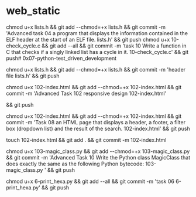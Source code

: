 # web_static
chmod u+x lists.h && git add --chmod=+x lists.h && git commit -m 'Advanced task 04 a program that displays the information contained in the ELF header at the start of an ELF file. lists.h' && git push
chmod u+x 10-check_cycle.c && git add --all && git commit -m 'task 10 Write a function in C that checks if a singly linked list has a cycle in it. 10-check_cycle.c' && git push# 0x07-python-test_driven_development

chmod u+x lists.h && git add --chmod=+x lists.h && git commit -m 'header file lists.h' && git push

chmod u+x 102-index.html && git add --chmod=+x 102-index.html && git commit -m 'Advanced Task 102 responsive design 102-index.html'

&& git push

chmod u+x 102-index.html && git add --chmod=+x 102-index.html && git commit -m 'Task 08 an HTML page that displays a header, a footer, a filter box (dropdown list) and the result of the search. 102-index.html'
 && git push

touch 102-index.html && git add . && git commit -m 102-index.html


chmod u+x 103-magic_class.py && git add --chmod=+x 103-magic_class.py && git commit -m 'Advanced Task 10 Write the Python class MagicClass that does exactly the same as the following Python bytecode: 103-magic_class.py ' && git push

chmod u+x 6-print_hexa.py && git add --all && git commit -m 'task 06 6-print_hexa.py' && git push
